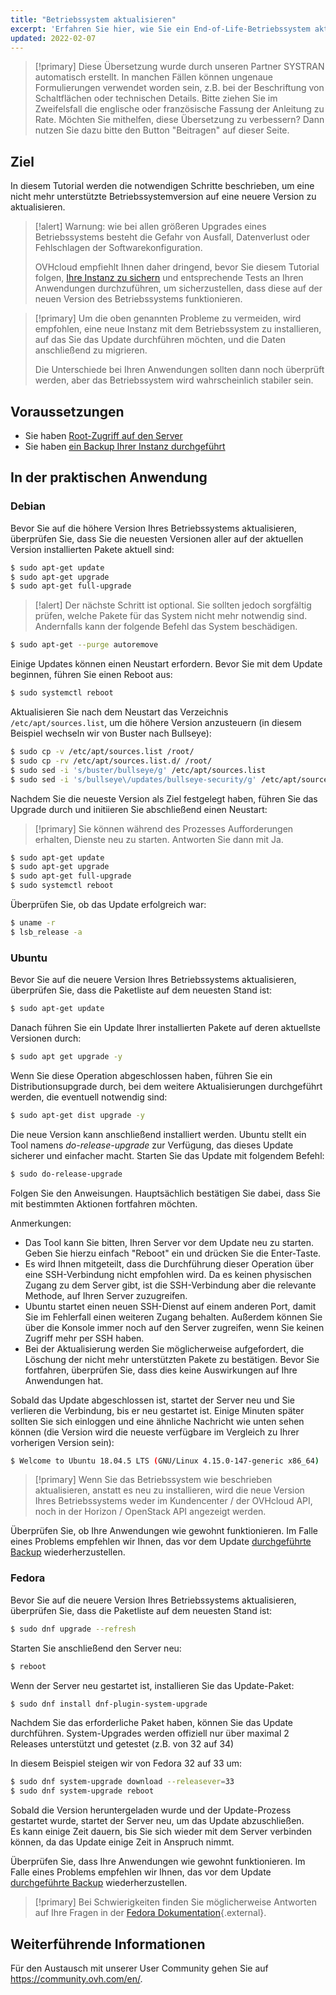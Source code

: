 ```yaml
---
title: "Betriebssystem aktualisieren"
excerpt: 'Erfahren Sie hier, wie Sie ein End-of-Life-Betriebssystem aktualisieren'
updated: 2022-02-07
---
```


> [!primary]
> Diese Übersetzung wurde durch unseren Partner SYSTRAN automatisch erstellt. In manchen Fällen können ungenaue Formulierungen verwendet worden sein, z.B. bei der Beschriftung von Schaltflächen oder technischen Details. Bitte ziehen Sie im Zweifelsfall die englische oder französische Fassung der Anleitung zu Rate. Möchten Sie mithelfen, diese Übersetzung zu verbessern? Dann nutzen Sie dazu bitte den Button "Beitragen" auf dieser Seite.
>


## Ziel

In diesem Tutorial werden die notwendigen Schritte beschrieben, um eine nicht mehr unterstützte Betriebssystemversion auf eine neuere Version zu aktualisieren.

> [!alert]
> Warnung: wie bei allen größeren Upgrades eines Betriebssystems besteht die Gefahr von Ausfall, Datenverlust oder Fehlschlagen der Softwarekonfiguration.
>
> OVHcloud empfiehlt Ihnen daher dringend, bevor Sie diesem Tutorial folgen, [Ihre Instanz zu sichern](/pages/public_cloud/compute/save_an_instance) und entsprechende Tests an Ihren Anwendungen durchzuführen, um sicherzustellen, dass diese auf der neuen Version des Betriebssystems funktionieren.
>

> [!primary]
> Um die oben genannten Probleme zu vermeiden, wird empfohlen, eine neue Instanz mit dem Betriebssystem zu installieren, auf das Sie das Update durchführen möchten, und die Daten anschließend zu migrieren.
>
> Die Unterschiede bei Ihren Anwendungen sollten dann noch überprüft werden, aber das Betriebssystem wird wahrscheinlich stabiler sein.
>

## Voraussetzungen

- Sie haben [Root-Zugriff auf den Server](/pages/public_cloud/compute/become_root_and_change_password)
- Sie haben [ein Backup Ihrer Instanz durchgeführt](/pages/public_cloud/compute/save_an_instance)

## In der praktischen Anwendung

### Debian

Bevor Sie auf die höhere Version Ihres Betriebssystems aktualisieren, überprüfen Sie, dass Sie die neuesten Versionen aller auf der aktuellen Version installierten Pakete aktuell sind:

```bash
$ sudo apt-get update
$ sudo apt-get upgrade
$ sudo apt-get full-upgrade
```

> [!alert]
> Der nächste Schritt ist optional.
> Sie sollten jedoch sorgfältig prüfen, welche Pakete für das System nicht mehr notwendig sind. Andernfalls kann der folgende Befehl das System beschädigen. 
>

```bash
$ sudo apt-get --purge autoremove
```

Einige Updates können einen Neustart erfordern. Bevor Sie mit dem Update beginnen, führen Sie einen Reboot aus:

```bash
$ sudo systemctl reboot
```

Aktualisieren Sie nach dem Neustart das Verzeichnis `/etc/apt/sources.list`, um die höhere Version anzusteuern (in diesem Beispiel wechseln wir von Buster nach Bullseye):

```bash
$ sudo cp -v /etc/apt/sources.list /root/
$ sudo cp -rv /etc/apt/sources.list.d/ /root/
$ sudo sed -i 's/buster/bullseye/g' /etc/apt/sources.list
$ sudo sed -i 's/bullseye\/updates/bullseye-security/g' /etc/apt/sources.list
```

Nachdem Sie die neueste Version als Ziel festgelegt haben, führen Sie das Upgrade durch und initiieren Sie abschließend einen Neustart:

> [!primary]
> Sie können während des Prozesses Aufforderungen erhalten, Dienste neu zu starten. Antworten Sie dann mit Ja.
>

```bash
$ sudo apt-get update
$ sudo apt-get upgrade
$ sudo apt-get full-upgrade
$ sudo systemctl reboot
```

Überprüfen Sie, ob das Update erfolgreich war:

```bash
$ uname -r
$ lsb_release -a
```

### Ubuntu

Bevor Sie auf die neuere Version Ihres Betriebssystems aktualisieren, überprüfen Sie, dass die Paketliste auf dem neuesten Stand ist:

```sh
$ sudo apt-get update
```

Danach führen Sie ein Update Ihrer installierten Pakete auf deren aktuellste Versionen durch:

```sh
$ sudo apt get upgrade -y
```

Wenn Sie diese Operation abgeschlossen haben, führen Sie ein Distributionsupgrade durch, bei dem weitere Aktualisierungen durchgeführt werden, die eventuell notwendig sind:

```sh
$ sudo apt-get dist upgrade -y
```

Die neue Version kann anschließend installiert werden. Ubuntu stellt ein Tool namens *do-release-upgrade* zur Verfügung, das dieses Update sicherer und einfacher macht. Starten Sie das Update mit folgendem Befehl:

```sh
$ sudo do-release-upgrade
```

Folgen Sie den Anweisungen. Hauptsächlich bestätigen Sie dabei, dass Sie mit bestimmten Aktionen fortfahren möchten.

Anmerkungen:

- Das Tool kann Sie bitten, Ihren Server vor dem Update neu zu starten. Geben Sie hierzu einfach "Reboot" ein und drücken Sie die Enter-Taste.
- Es wird Ihnen mitgeteilt, dass die Durchführung dieser Operation über eine SSH-Verbindung nicht empfohlen wird. Da es keinen physischen Zugang zu dem Server gibt, ist die SSH-Verbindung aber die relevante Methode, auf Ihren Server zuzugreifen.
- Ubuntu startet einen neuen SSH-Dienst auf einem anderen Port, damit Sie im Fehlerfall einen weiteren Zugang behalten. Außerdem können Sie über die Konsole immer noch auf den Server zugreifen, wenn Sie keinen Zugriff mehr per SSH haben.
- Bei der Aktualisierung werden Sie möglicherweise aufgefordert, die Löschung der nicht mehr unterstützten Pakete zu bestätigen. Bevor Sie fortfahren, überprüfen Sie, dass dies keine Auswirkungen auf Ihre Anwendungen hat.

Sobald das Update abgeschlossen ist, startet der Server neu und Sie verlieren die Verbindung, bis er neu gestartet ist.
Einige Minuten später sollten Sie sich einloggen und eine ähnliche Nachricht wie unten sehen können (die Version wird die neueste verfügbare im Vergleich zu Ihrer vorherigen Version sein):

```sh
$ Welcome to Ubuntu 18.04.5 LTS (GNU/Linux 4.15.0-147-generic x86_64)
```

> [!primary]
> Wenn Sie das Betriebssystem wie beschrieben aktualisieren, anstatt es neu zu installieren, wird die neue Version Ihres Betriebssystems weder im Kundencenter / der OVHcloud API, noch in der Horizon / OpenStack API angezeigt werden.
>

Überprüfen Sie, ob Ihre Anwendungen wie gewohnt funktionieren. Im Falle eines Problems empfehlen wir Ihnen, das vor dem Update [durchgeführte Backup](/pages/public_cloud/compute/create_restore_a_virtual_server_with_a_backup) wiederherzustellen.

### Fedora

Bevor Sie auf die neuere Version Ihres Betriebssystems aktualisieren, überprüfen Sie, dass die Paketliste auf dem neuesten Stand ist:

```sh
$ sudo dnf upgrade --refresh
```

Starten Sie anschließend den Server neu:

```sh
$ reboot
```

Wenn der Server neu gestartet ist, installieren Sie das Update-Paket:

```sh
$ sudo dnf install dnf-plugin-system-upgrade
```

Nachdem Sie das erforderliche Paket haben, können Sie das Update durchführen. System-Upgrades werden offiziell nur über maximal 2 Releases unterstützt und getestet (z.B. von 32 auf 34)

In diesem Beispiel steigen wir von Fedora 32 auf 33 um:

```sh
$ sudo dnf system-upgrade download --releasever=33
$ sudo dnf system-upgrade reboot
```

Sobald die Version heruntergeladen wurde und der Update-Prozess gestartet wurde, startet der Server neu, um das Update abzuschließen.
<br>Es kann einige Zeit dauern, bis Sie sich wieder mit dem Server verbinden können, da das Update einige Zeit in Anspruch nimmt.

Überprüfen Sie, dass Ihre Anwendungen wie gewohnt funktionieren. Im Falle eines Problems empfehlen wir Ihnen, das vor dem Update [durchgeführte Backup](/pages/public_cloud/compute/create_restore_a_virtual_server_with_a_backup) wiederherzustellen.

> [!primary]
> Bei Schwierigkeiten finden Sie möglicherweise Antworten auf Ihre Fragen in der [Fedora Dokumentation](https://docs.fedoraproject.org/en-US/quick-docs/dnf-system-upgrade/){.external}.
>

## Weiterführende Informationen
 
Für den Austausch mit unserer User Community gehen Sie auf <https://community.ovh.com/en/>.
